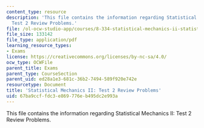 ```yaml
---
content_type: resource
description: 'This file contains the information regarding Statistical Mechanics II:
  Test 2 Review Problems.'
file: /ol-ocw-studio-app/courses/8-334-statistical-mechanics-ii-statistical-physics-of-fields-spring-2014/67ba9ccffdc3e869776eb495dc2e993a_MIT8_334S14_TestReview2.pdf
file_size: 133142
file_type: application/pdf
learning_resource_types:
- Exams
license: https://creativecommons.org/licenses/by-nc-sa/4.0/
ocw_type: OCWFile
parent_title: Exams
parent_type: CourseSection
parent_uid: ed28a1e3-681c-36b2-7494-589f920e742e
resourcetype: Document
title: 'Statistical Mechanics II: Test 2 Review Problems'
uid: 67ba9ccf-fdc3-e869-776e-b495dc2e993a
---
```

This file contains the information regarding Statistical Mechanics II: Test 2 Review Problems.